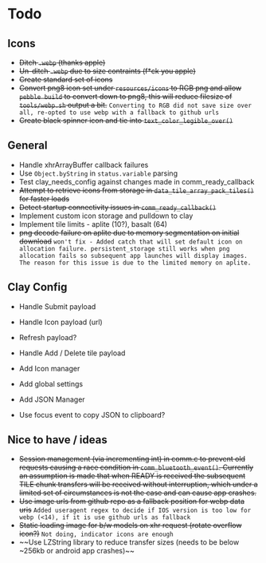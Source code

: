 # Todo
## Icons
- ~~Ditch `.webp` (thanks apple)~~
- ~~Un-ditch `.webp` due to size contraints (f*ck you apple)~~
- ~~Create standard set of icons~~
- ~~Convert png8 icon set under `resources/icons` to RGB png and allow `pebble build` to convert down to png8, this will reduce filesize of `tools/webp.sh` output a bit.~~ 
`Converting to RGB did not save size over all, re-opted to use webp with a fallback to github urls`
- ~~Create black spinner icon and tie into `text_color_legible_over()`~~

## General
- Handle xhrArrayBuffer callback failures
- Use `Object.byString` in `status.variable` parsing
- Test clay_needs_config against changes made in comm_ready_callback
- ~~Attempt to retrieve icons from storage in `data_tile_array_pack_tiles()` for faster loads~~
- ~~Detect startup connectivity issues in `comm_ready_callback()`~~
- Implement custom icon storage and pulldown to clay
- Implement tile limits - aplite (10?), basalt (64)
- ~~png decode failure on aplite due to memory segmentation on initial download~~ 
`won't fix - Added catch that will set default icon on allocation failure. persistent_storage still works when png allocation fails so subsequent app launches will display images. The reason for this issue is due to the limited memory on aplite.`
## Clay Config
- Handle Submit payload
- Handle Icon payload (url)
- Refresh payload?
- Handle Add / Delete tile payload


- Add Icon manager
- Add global settings
- Add JSON Manager
- Use focus event to copy JSON to clipboard?

## Nice to have / ideas
- ~~Session management (via incrementing int) in comm.c to prevent old requests causing a race condition in `comm_bluetooth_event()`. Currently an assumption is made that when READY is received the subsequent TILE chunk transfers will be received without interruption, which under a limited set of circumstances is not the case and can cause app crashes.~~
- ~~Use image urls from github repo as a fallback position for webp data uris~~ 
`Added useragent regex to decide if IOS version is too low for webp (<14), if it is use github urls as fallback`
- ~~Static loading image for b/w models on xhr request (rotate overflow icon?)~~
`Not doing, indicator icons are enough`
- ~~Use LZString library to reduce transfer sizes (needs to be below ~256kb or android app crashes)~~